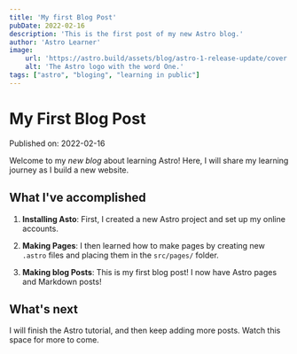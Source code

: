```yaml
---
title: 'My first Blog Post'
pubDate: 2022-02-16
description: 'This is the first post of my new Astro blog.'
author: 'Astro Learner'
image:
    url: 'https://astro.build/assets/blog/astro-1-release-update/cover.jpeg'
    alt: 'The Astro logo with the word One.'
tags: ["astro", "bloging", "learning in public"]
---
```

# My First Blog Post

Published on: 2022-02-16

Welcome to my _new blog_ about learning Astro! Here, I will share my learning journey as I build a new website.

## What I've accomplished

1. **Installing Asto**: First, I created a new Astro project and set up my online accounts.

2. **Making Pages**: I then learned how to make pages by creating new `.astro` files and placing them in the `src/pages/` folder.

3. **Making blog Posts**: This is my first blog post! I now have Astro pages and Markdown posts!

## What's next 

I will finish the Astro tutorial, and then keep adding more posts. Watch this space for more to come.
